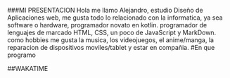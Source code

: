 ###MI PRESENTACION
Hola me llamo Alejandro, estudio Diseño de Aplicaciones web, me gusta todo lo relacionado con la informatica, ya sea software o hardware, programador novato en kotlin. programador de lenguajes de marcado HTML, CSS, un poco de JavaScript y MarkDown. como hobbies me gusta la musica, los videojuegos, el anime/manga, la reparacion de dispositivos moviles/tablet y estar en compañia.
#En que programo




##WAKATIME
